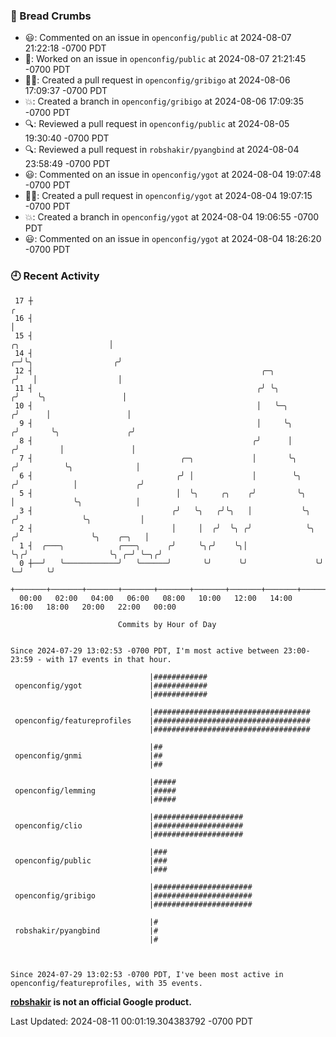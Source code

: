 ### 🍞 Bread Crumbs

 * 😃: Commented on an issue in `openconfig/public` at 2024-08-07 21:22:18 -0700 PDT
 * 👀: Worked on an issue in `openconfig/public` at 2024-08-07 21:21:45 -0700 PDT
 * ✍🏼: Created a pull request in `openconfig/gribigo` at 2024-08-06 17:09:37 -0700 PDT
 * 💥: Created a branch in `openconfig/gribigo` at 2024-08-06 17:09:35 -0700 PDT
 * 🔍: Reviewed a pull request in  `openconfig/public` at 2024-08-05 19:30:40 -0700 PDT
 * 🔍: Reviewed a pull request in  `robshakir/pyangbind` at 2024-08-04 23:58:49 -0700 PDT
 * 😃: Commented on an issue in `openconfig/ygot` at 2024-08-04 19:07:48 -0700 PDT
 * ✍🏼: Created a pull request in `openconfig/ygot` at 2024-08-04 19:07:15 -0700 PDT
 * 💥: Created a branch in `openconfig/ygot` at 2024-08-04 19:06:55 -0700 PDT
 * 😃: Commented on an issue in `openconfig/ygot` at 2024-08-04 18:26:20 -0700 PDT

### 🕘 Recent Activity
```
 17 ┼                                                                                                  ╭
 16 ┤                                                                                                  │
 15 ┤                                                                            ╭╮                    │
 14 ┤                                                                          ╭─╯╰╮                  ╭╯
 12 ┤                                                   ╭─╮                   ╭╯   │                  │
 11 ┤                                                  ╭╯ ╰╮                 ╭╯    ╰╮                 │
 10 ┤                                                  │   ╰─╮              ╭╯      │                 │
  9 ┤                                                  │     ╰╮            ╭╯       ╰╮               ╭╯
  8 ┤                                                 ╭╯      │           ╭╯         │               │
  7 ┤                                 ╭─╮             │       ╰╮         ╭╯          ╰╮              │
  6 ┤                                ╭╯ │             │        ╰╮       ╭╯            │             ╭╯
  5 ┤                                │  ╰╮     ╭╮    ╭╯         ╰╮      │             ╰╮            │
  3 ┤                               ╭╯   ╰╮   ╭╯╰╮   │           ╰╮    ╭╯              ╰╮           │
  2 ┤                               │     │  ╭╯  ╰╮ ╭╯            ╰╮  ╭╯                ╰╮    ╭─╮   │
  1 ┤  ╭───╮            ╭───╮      ╭╯     ╰╮╭╯    ╰╮│              ╰╮╭╯                  ╰╮ ╭─╯ ╰─╮╭╯
  0 ┼──╯   ╰────────────╯   ╰──────╯       ╰╯      ╰╯               ╰╯                    ╰─╯     ╰╯
    +───────+───────+───────+───────+───────+───────+───────+───────+───────+───────+───────+───────+────
  00:00   02:00   04:00   06:00   08:00   10:00   12:00   14:00   16:00   18:00   20:00   22:00   00:00   

						Commits by Hour of Day


Since 2024-07-29 13:02:53 -0700 PDT, I'm most active between 23:00-23:59 - with 17 events in that hour.

```



```
                               |############
 openconfig/ygot               |############
                               |############

                               |###################################
 openconfig/featureprofiles    |###################################
                               |###################################

                               |##
 openconfig/gnmi               |##
                               |##

                               |#####
 openconfig/lemming            |#####
                               |#####

                               |####################
 openconfig/clio               |####################
                               |####################

                               |###
 openconfig/public             |###
                               |###

                               |######################
 openconfig/gribigo            |######################
                               |######################

                               |#
 robshakir/pyangbind           |#
                               |#



Since 2024-07-29 13:02:53 -0700 PDT, I've been most active in openconfig/featureprofiles, with 35 events.

```
**[robshakir](mailto:robjs@google.com) is not an official Google product.**  


Last Updated: 2024-08-11 00:01:19.304383792 -0700 PDT
